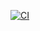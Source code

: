 [![CI](https://github.com/ishiokakeiichi/actionTest/actions/workflows/ci.yml/badge.svg)](https://github.com/ishiokakeiichi/actionTest/actions/workflows/ci.yml)